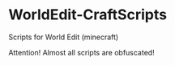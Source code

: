 # WorldEdit-CraftScripts
Scripts for World Edit (minecraft)

Attention! Almost all scripts are obfuscated!
